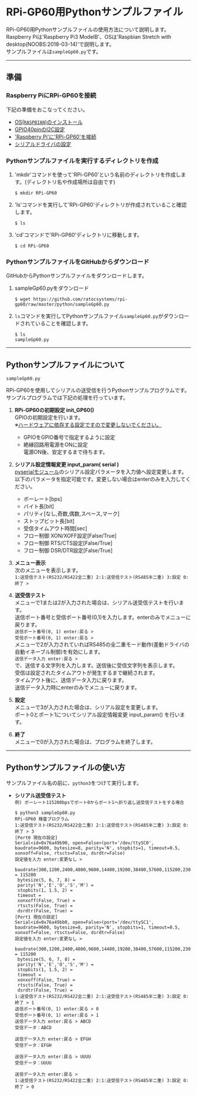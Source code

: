 # RPi-GP60用Pythonサンプルファイル

RPi-GP60用Pythonサンプルファイルの使用方法について説明します。  
Raspberry Piは'Raspberry Pi3 ModelB'、OSは'Raspbian Stretch with desktop(NOOBS:2018-03-14)'で説明します。  
サンプルファイルは`sampleGp60.py`です。  

  
***
## 準備  
### Raspberry PiにRPi-GP60を接続  
下記の準備をおこなってください。  
- [OS(`RASPBIAN`)のインストール](../install/README.md#raspbianのインストール)  
- [GPIO40pinのI2C設定](../install/README.md#i2cの有効設定)  
- ['Raspberry Pi'に'RPi-GP60'を接続](../setup/README.md#rpi-gp60の設定と装着)  
- [シリアルドライバの設定](/setup/README.md#4-シリアルドライバ設定)  

### Pythonサンプルファイルを実行するディレクトリを作成  
1. 'mkdir'コマンドを使って'RPi-GP60'という名前のディレクトリを作成します。(ディレクトリ名や作成場所は自由です)  
    ```
    $ mkdir RPi-GP60  
    ```

1. 'ls'コマンドを実行して'RPi-GP60'ディレクトリが作成されていること確認します。  
    ```
    $ ls  
    ```

1. 'cd'コマンドで'RPi-GP60'ディレクトリに移動します。  
    ```
    $ cd RPi-GP60  
    ```  
    
### PythonサンプルファイルをGitHubからダウンロード    
GitHubからPythonサンプルファイルをダウンロードします。  
1. sampleGp60.pyをダウンロード  
    ```
    $ wget https://github.com/ratocsystems/rpi-gp60/raw/master/python/sampleGp60.py  
    ```  

1. `ls`コマンドを実行してPythonサンプルファイル`sampleGp60.py`がダウンロードされていることを確認します。  
    ```
    $ ls  
    sampleGp60.py  
    ```
  
***
## Pythonサンプルファイルについて  
  
`sampleGp60.py`  

RPi-GP60を使用してシリアルの送受信を行うPythonサンプルプログラムです。  
サンプルプログラムでは下記の処理を行っています。  

1. **RPi-GP60の初期設定 init_GP60()**  
    GPIOの初期設定を行います。  
    ※<u>ハードウェアに依存する設定ですので変更しないでください。</u>  
    - GPIOをGPIO番号で指定するように設定  
    - 絶縁回路用電源をONに設定   
        電源ON後、安定するまで待ちます。  

1. **シリアル設定情報変更 input_param( serial )**  
    [pyserialモジュール](https://pythonhosted.org/pyserial/pyserial_api.html#serial.Serial)のシリアル設定パラメータを入力値へ設定変更します。  
    以下のパラメータを指定可能です。変更しない場合はenterのみを入力してください。
    - ボーレート[bps]  
    - バイト長[bit]  
    - パリティ[なし,奇数,偶数,スペース,マーク]  
    - ストップビット長[bit]  
    - 受信タイムアウト時間[sec]  
    - フロー制御 XON/XOFF設定[False/True]  
    - フロー制御 RTS/CTS設定[False/True]  
    - フロー制御 DSR/DTR設定[False/True]  

1. **メニュー表示**  
    次のメニューを表示します。  
    `1:送受信テスト(RS232/RS422全二重) 2:1:送受信テスト(RS485半二重) 3:設定 0:終了 > `  

1. **送受信テスト**  
    メニューで1または2が入力された場合は、シリアル送受信テストを行います。  
    送信ポート番号と受信ポート番号(0,1)を入力します。enterのみでメニューに戻ります。  
    `送信ポート番号(0, 1) enter:戻る > `  
    `受信ポート番号(0, 1) enter:戻る > `  
    メニューで2が入力されていればRS485の全二重モード動作(差動ドライバの自動イネーブル制御)を有効にします。  
    `送信データ入力 enter:戻る > `  
    で、送信する文字列を入力します。送信後に受信文字列を表示します。  
    受信は設定されたタイムアウトが発生するまで継続されます。  
    タイムアウト後に、送信データ入力に戻ります。  
    送信データ入力時にenterのみでメニューに戻ります。  

1. **設定**  
    メニューで3が入力された場合は、シリアル設定を変更します。  
    ポート0とポート1についてシリアル設定情報変更 input_param() を行います。  
  
1. **終了**  
    メニューで0が入力された場合は、プログラムを終了します。  

***
## Pythonサンプルファイルの使い方  
サンプルファイル名の前に、`python3`をつけて実行します。  
- **シリアル送受信テスト**    
    `例) ボーレート115200bpsでポート0からポート1へ折り返し送受信テストをする場合`  
    ~~~  
    $ python3 sampleGp60.py  
    RPi-GP60 検査プログラム  
    1:送受信テスト(RS232/RS422全二重) 2:1:送受信テスト(RS485半二重) 3:設定 0:終了 > 3  
    [Port0 現在の設定]  
    Serial<id=0x76a49b90, open=False>(port='/dev/ttySC0', baudrate=9600, bytesize=8, parity='N', stopbits=1, timeout=0.5, xonxoff=False, rtscts=False, dsrdtr=False)  
    設定値を入力 enter:変更なし >  
     baudrate(300,1200,2400,4800,9600,14400,19200,38400,57600,115200,230400,460800,921600) = 115200  
     bytesize(5, 6, 7, 8) =  
     parity('N','E','O','S','M') =  
     stopbits(1, 1.5, 2) =  
     timeout =  
     xonxoff(False, True) =  
     rtscts(False, True) =  
     dsrdtr(False, True) =  
    [Port1 現在の設定]  
    Serial<id=0x76a49bb0, open=False>(port='/dev/ttySC1', baudrate=9600, bytesize=8, parity='N', stopbits=1, timeout=0.5, xonxoff=False, rtscts=False, dsrdtr=False)  
    設定値を入力 enter:変更なし >  
     baudrate(300,1200,2400,4800,9600,14400,19200,38400,57600,115200,230400,460800,921600) = 115200  
     bytesize(5, 6, 7, 8) =  
     parity('N','E','O','S','M') =  
     stopbits(1, 1.5, 2) =  
     timeout =  
     xonxoff(False, True) =  
     rtscts(False, True) =  
     dsrdtr(False, True) =  
    1:送受信テスト(RS232/RS422全二重) 2:1:送受信テスト(RS485半二重) 3:設定 0:終了 > 1  
    送信ポート番号(0, 1) enter:戻る > 0  
    受信ポート番号(0, 1) enter:戻る > 1  
    送信データ入力 enter:戻る > ABCD  
    受信データ：ABCD  
    
    送信データ入力 enter:戻る > EFGH  
    受信データ：EFGH  
    
    送信データ入力 enter:戻る > UUUU  
    受信データ：UUUU
    
    送信データ入力 enter:戻る >  
    1:送受信テスト(RS232/RS422全二重) 2:1:送受信テスト(RS485半二重) 3:設定 0:終了 > 0  
    ~~~   
